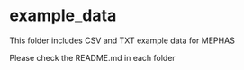 # example_data

This folder includes CSV and TXT example data for MEPHAS

Please check the README.md in each folder




